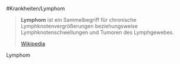#Krankheiten/Lymphom

> **Lymphom** ist ein Sammelbegriff für chronische Lymphknotenvergrößerungen beziehungsweise Lymphknotenschwellungen und Tumoren des Lymphgewebes.
>
> [Wikipedia](https://de.wikipedia.org/wiki/Lymphom)

Lymphom